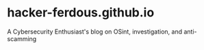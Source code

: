 # hacker-ferdous.github.io
A Cybersecurity Enthusiast's blog on OSint, investigation, and anti-scamming
